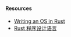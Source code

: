 #### Resources
- [Writing an OS in Rust](https://os.phil-opp.com/)
- [Rust 程序设计语言](https://kaisery.github.io/trpl-zh-cn/title-page.html)

